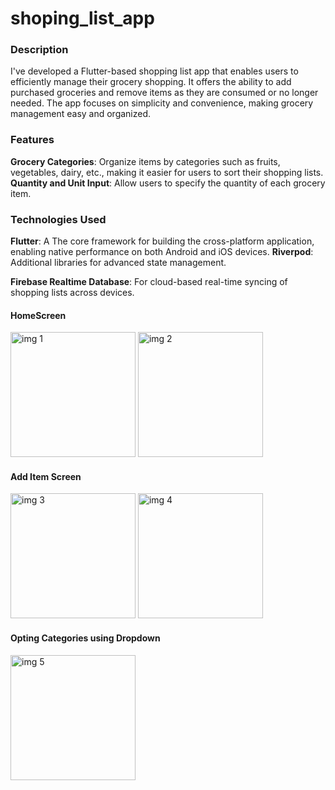 # shoping_list_app

### Description
I've developed a Flutter-based shopping list app that enables users to efficiently manage their grocery shopping. It offers the ability to add purchased groceries and remove items as they are consumed or no longer needed. The app focuses on simplicity and convenience, making grocery management easy and organized. 

### Features

**Grocery Categories**: Organize items by categories such as fruits, vegetables, dairy, etc., making it easier for users to sort their shopping lists.
**Quantity and Unit Input**: Allow users to specify the quantity of each grocery item.

### Technologies Used
**Flutter**: A The core framework for building the cross-platform application, enabling native performance on both Android and iOS devices.
**Riverpod**: Additional libraries for advanced state management.

**Firebase Realtime Database**: For cloud-based real-time syncing of shopping lists across devices.

#### HomeScreen
<img src="https://github.com/user-attachments/assets/10e5a26a-1bab-4bf8-be3d-4fd140e75553" alt="img 1" width="200"/>
<img src="https://github.com/user-attachments/assets/e2e0074f-8dcd-43e7-ae5b-40226506c44e" alt="img 2" width="200"/>

#### Add Item Screen

<img src="https://github.com/user-attachments/assets/fddb51b4-e44f-4d0c-a2a8-60045acb351a" alt="img 3" width="200"/>
<img src="https://github.com/user-attachments/assets/90de5e95-b3eb-431f-be60-846ade4e5813" alt="img 4" width="200"/>

#### Opting Categories using Dropdown

<img src="https://github.com/user-attachments/assets/28ebdf14-07c3-4d21-ad36-3e287df83fde" alt="img 5" width="200"/>






